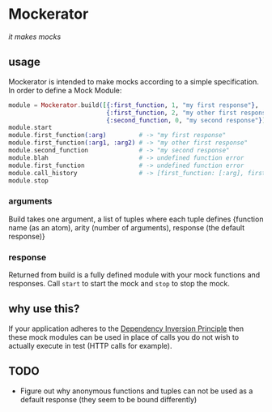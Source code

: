Mockerator
==========
*it makes mocks*

## usage ##
Mockerator is intended to make mocks according to a simple specification. In order to define a Mock Module:
```elixir
module = Mockerator.build([{:first_function, 1, "my first response"},
                           {:first_function, 2, "my other first response"},
                           {:second_function, 0, "my second response"}])
module.start
module.first_function(:arg)         # -> "my first response"
module.first_function(:arg1, :arg2) # -> "my other first response"
module.second_function              # -> "my second response"
module.blah                         # -> undefined function error
module.first_function               # -> undefined function error
module.call_history                 # -> [first_function: [:arg], first_function: [:arg1, :arg2], second_function: []]
module.stop
```

### arguments ###
Build takes one argument, a list of tuples where each tuple defines {function name (as an atom), arity (number of arguments), response (the default response)}

### response ###
Returned from build is a fully defined module with your mock functions and responses. Call `start` to start the mock and `stop` to stop the mock.

## why use this? ##
If your application adheres to the [Dependency Inversion Principle](http://en.wikipedia.org/wiki/Dependency_inversion_principle) then these mock modules can be used in place of calls you do not wish to actually execute in test (HTTP calls for example).

## TODO ##
- Figure out why anonymous functions and tuples can not be used as a default response (they seem to be bound differently)

